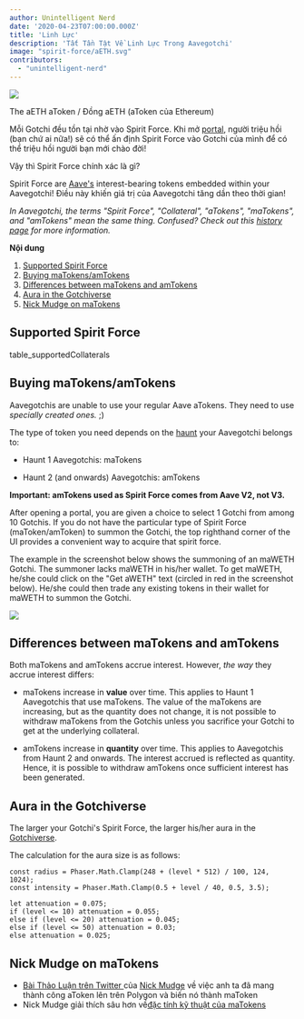 ```yaml
---
author: Unintelligent Nerd
date: '2020-04-23T07:00:00.000Z'
title: 'Linh Lực'
description: 'Tất Tần Tật Về Linh Lực Trong Aavegotchi'
image: "spirit-force/aETH.svg"
contributors:
  - "unintelligent-nerd"
---
```


<div class="headerImageContainer">
<img class="headerImage" src="/spirit-force/aETH.png">
<p class="headerImageText">The aETH aToken / Đồng aETH (aToken của Ethereum)</p>
</div>

Mỗi Gotchi đều tồn tại nhờ vào Spirit Force. Khi mở [portal](/portals), người triệu hồi (bạn chứ ai nữa!) sẽ có thể ấn định Spirit Force vào Gotchi của mình để có thể triệu hồi người bạn mới chào đời!

Vậy thì Spirit Force chính xác là gì?

Spirit Force are [Aave's](https://aave.com/) interest-bearing tokens embedded within your Aavegotchi! Điều này khiến giá trị của Aavegotchi tăng dần theo thời gian!

*In Aavegotchi, the terms "Spirit Force", "Collateral", "aTokens", "maTokens", and "amTokens" mean the same thing. Confused? Check out this [history page](/spirit-force-history) for more information.*

<div class="contentsBox">

**Nội dung**

<ol>
<li><a href=#supported-spirit-force>Supported Spirit Force</a></li>
<li><a href=#buying-matokens-amtokens>Buying maTokens/amTokens</a></li>
<li><a href=#differences-between-matokens-and-amtokens>Differences between maTokens and amTokens</a></li>
<li><a href=#aura-in-the-gotchiverse>Aura in the Gotchiverse</a></li>
<li><a href=#nick-mudge-on-matokens>Nick Mudge on maTokens</a></li>
</ol>

</div>

## Supported Spirit Force

table_supportedCollaterals

## Buying maTokens/amTokens

Aavegotchis are unable to use your regular Aave aTokens. They need to use *specially created ones.* ;)

The type of token you need depends on the [haunt](/haunt) your Aavegotchi belongs to:

* Haunt 1 Aavegotchis: maTokens

* Haunt 2 (and onwards) Aavegotchis: amTokens

**Important: amTokens used as Spirit Force comes from Aave V2, not V3.**

After opening a portal, you are given a choice to select 1 Gotchi from among 10 Gotchis. If you do not have the particular type of Spirit Force (maToken/amToken) to summon the Gotchi, the top righthand corner of the UI provides a convenient way to acquire that spirit force.

The example in the screenshot below shows the summoning of an maWETH Gotchi. The summoner lacks maWETH in his/her wallet. To get maWETH, he/she could click on the "Get aWETH" text (circled in red in the screenshot below). He/she could then trade any existing tokens in their wallet for maWETH to summon the Gotchi.

<img class="bodyImage" src="/spirit-force/summoning-an-aavegotchi.png" />

## Differences between maTokens and amTokens

Both maTokens and amTokens accrue interest. However, *the way* they accrue interest differs:

* maTokens increase in **value** over time. This applies to Haunt 1 Aavegotchis that use maTokens. The value of the maTokens are increasing, but as the quantity does not change, it is not possible to withdraw maTokens from the Gotchis unless you sacrifice your Gotchi to get at the underlying collateral.

* amTokens increase in **quantity** over time. This applies to Aavegotchis from Haunt 2 and onwards. The interest accrued is reflected as quantity. Hence, it is possible to withdraw amTokens once sufficient interest has been generated.

## Aura in the Gotchiverse

The larger your Gotchi's Spirit Force, the larger his/her aura in the [Gotchiverse](/gotchiverse).

The calculation for the aura size is as follows:

```
const radius = Phaser.Math.Clamp(248 + (level * 512) / 100, 124, 1024);
const intensity = Phaser.Math.Clamp(0.5 + level / 40, 0.5, 3.5);

let attenuation = 0.075;
if (level <= 10) attenuation = 0.055;
else if (level <= 20) attenuation = 0.045;
else if (level <= 50) attenuation = 0.03;
else attenuation = 0.025;
```

## Nick Mudge on maTokens

* [Bài Thảo Luận trên Twitter ](https://twitter.com/mudgen/status/1352399348219445250) của [Nick Mudge](/team#nick-mudge) về việc anh ta đã mang thành công aToken lên trên Polygon và biến nó thành maToken
* Nick Mudge giải thích sâu hơn về[đặc tính kỹ thuật của maTokens](https://aavegotchi.substack.com/p/aaves-interest-bearing-atokens-on)